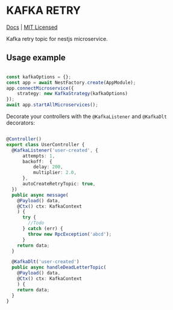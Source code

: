 # KAFKA RETRY

[Docs](https://github.com/nattogo/kafka-retry/blob/master/README.MD) |
[MIT Licensed](https://github.com/nattogo/kafka-retry/blob/master/LICENSE.MD)

Kafka retry topic for nestjs microservice.

## Usage example


```typescript

const kafkaOptions = {};
const app = await NestFactory.create(AppModule);
app.connectMicroservice({
    strategy: new KafkaStrategy(kafkaOptions)
});
await app.startAllMicroservices();

```

Decorate your controllers with the `@KafkaListener` and  `@KafkaDlt` decorators:

```typescript

@Controller()
export class UserController {
  @KafkaListener('user-created', {
      attempts: 1,
      backoff:  {
          delay: 200,
          multiplier: 2.0, 
      },
      autoCreateRetryTopic: true,
  })
  public async message(
    @Payload() data, 
    @Ctx() ctx: KafkaContext
    ) {
      try {
        //Todo
      } catch (err) {
        throw new RpcException('abcd');
      }
    return data;
  }

  @KafkaDlt('user-created')
  public async handleDeadLetterTopic(
    @Payload() data, 
    @Ctx() ctx: KafkaContext
    ) {
    return data;
  }
}
```